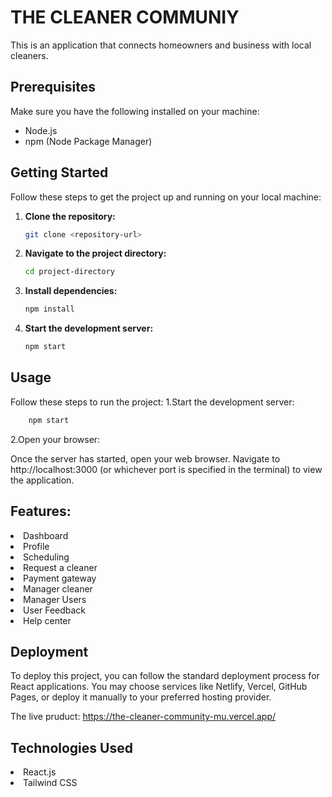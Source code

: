 # THE CLEANER COMMUNIY

This is an application that connects homeowners and business with local cleaners.

## Prerequisites

Make sure you have the following installed on your machine:

- Node.js
- npm (Node Package Manager)

## Getting Started

Follow these steps to get the project up and running on your local machine:

1. **Clone the repository:**

    ```bash
    git clone <repository-url>
    ```

2. **Navigate to the project directory:**

    ```bash
    cd project-directory
    ```

3. **Install dependencies:**

    ```bash
    npm install
    ```

4. **Start the development server:**

    ```bash
    npm start
    ```

## Usage
Follow these steps to run the project:
1.Start the development server:

```bash
    npm start
```
2.Open your browser:

Once the server has started, open your web browser.
Navigate to http://localhost:3000 (or whichever port is specified in the terminal) to view the application.

## Features:
<li>Dashboard</li>
<li>Profile</li>
<li>Scheduling</li>
<li>Request a cleaner</li>
<li>Payment gateway</li>
<li>Manager cleaner</li>
<li>Manager Users</li>
<li>User Feedback</li>
<li>Help center</li>


## Deployment
To deploy this project, you can follow the standard deployment process for React applications. You may choose services like Netlify, Vercel, GitHub Pages, or deploy it manually to your preferred hosting provider.

The live pruduct: https://the-cleaner-community-mu.vercel.app/

## Technologies Used
<li>React.js</li>
<li>Tailwind CSS

